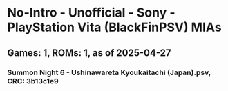 # No-Intro - Unofficial - Sony - PlayStation Vita (BlackFinPSV) MIAs
## Games: 1, ROMs: 1, as of 2025-04-27

### Summon Night 6 - Ushinawareta Kyoukaitachi (Japan).psv, CRC: 3b13c1e9
